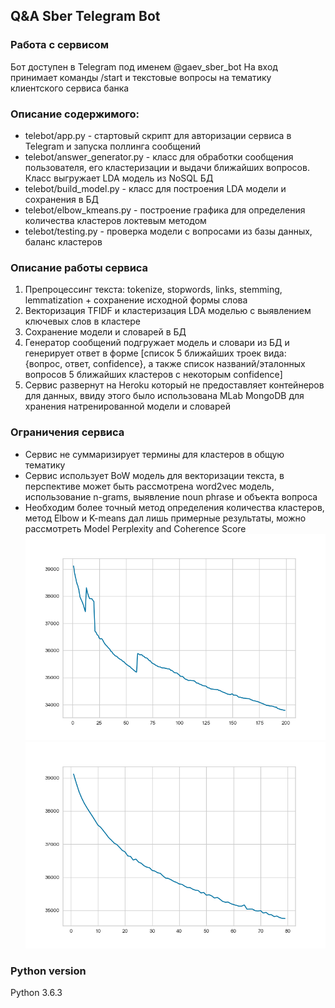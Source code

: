 
## Q&A Sber Telegram Bot

### Работа с сервисом
Бот доступен в Telegram под именем @gaev_sber_bot
На вход принимает команды /start и текстовые вопросы на тематику клиентского сервиса банка

### Описание содержимого:
* telebot/app.py - стартовый скрипт для авторизации сервиса в Telegram и запуска поллинга сообщений
* telebot/answer_generator.py - класс для обработки сообщения пользователя, его кластеризации и выдачи ближайших вопросов. Класс выгружает LDA модель из NoSQL БД
* telebot/build_model.py - класс для построения LDA модели и сохранения в БД
* telebot/elbow_kmeans.py - построение графика для определения количества кластеров локтевым методом
* telebot/testing.py - проверка модели с вопросами из базы данных, баланс кластеров

### Описание работы сервиса
1) Препроцессинг текста: tokenize, stopwords, links, stemming, lemmatization + сохранение исходной формы слова
2) Векторизация TFIDF и кластеризация LDA моделью с выявлением ключевых слов в кластере
3) Сохранение модели и словарей в БД
4) Генератор сообщений подгружает модель и словари из БД и генерирует ответ в форме [список 5 ближайших троек вида: {вопрос, ответ, confidence}, а также список названий/эталонных вопросов 5 ближайших кластеров с некоторым confidence]
5) Сервис развернут на Heroku который не предоставляет контейнеров для данных, ввиду этого было использована MLab MongoDB для хранения натренированной модели и словарей
### Ограничения сервиса
* Сервис не суммаризирует термины для кластеров в общую тематику
* Сервис использует BoW модель для векторизации текста, в перспективе может быть рассмотрена word2vec модель, использование n-grams, выявление noun phrase и объекта вопроса
* Необходим более точный метод определения количества кластеров, метод Elbow и K-means дал лишь примерные результаты, можно рассмотреть Model Perplexity and Coherence Score
![alt text](https://raw.githubusercontent.com/romangaev/telebot/master/Figure_1.png)
![alt text](https://raw.githubusercontent.com/romangaev/telebot/master/Figure_2.png)

### Python version
Python 3.6.3